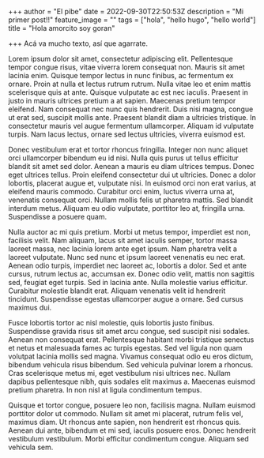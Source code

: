 +++
author = "El pibe"
date = 2022-09-30T22:50:53Z
description = "Mi primer post!!"
feature_image = ""
tags = ["hola", "hello hugo", "hello world"]
title = "Hola amorcito soy goran"

+++
Acá va mucho texto, así que agarrate.

Lorem ipsum dolor sit amet, consectetur adipiscing elit. Pellentesque tempor congue risus, vitae viverra lorem consequat non. Mauris sit amet lacinia enim. Quisque tempor lectus in nunc finibus, ac fermentum ex ornare. Proin at nulla et lectus rutrum rutrum. Nulla vitae leo et enim mattis scelerisque quis at ante. Quisque vulputate ac est nec iaculis. Praesent in justo in mauris ultrices pretium a at sapien. Maecenas pretium tempor eleifend. Nam consequat nec nunc quis hendrerit. Duis nisi magna, congue ut erat sed, suscipit mollis ante. Praesent blandit diam a ultricies tristique. In consectetur mauris vel augue fermentum ullamcorper. Aliquam id vulputate turpis. Nam lacus lectus, ornare sed lectus ultricies, viverra euismod est.

Donec vestibulum erat et tortor rhoncus fringilla. Integer non nunc aliquet orci ullamcorper bibendum eu id nisi. Nulla quis purus ut tellus efficitur blandit sit amet sed dolor. Aenean a mauris eu diam ultrices tempus. Donec eget ultrices tellus. Proin eleifend consectetur dui ut ultricies. Donec a dolor lobortis, placerat augue et, vulputate nisi. In euismod orci non erat varius, at eleifend mauris commodo. Curabitur orci enim, luctus viverra urna at, venenatis consequat orci. Nullam mollis felis ut pharetra mattis. Sed blandit interdum metus. Aliquam eu odio vulputate, porttitor leo at, fringilla urna. Suspendisse a posuere quam.

Nulla auctor ac mi quis pretium. Morbi ut metus tempor, imperdiet est non, facilisis velit. Nam aliquam, lacus sit amet iaculis semper, tortor massa laoreet massa, nec lacinia lorem ante eget ipsum. Nam pharetra velit a laoreet vulputate. Nunc sed nunc et ipsum laoreet venenatis eu nec erat. Aenean odio turpis, imperdiet nec laoreet ac, lobortis a dolor. Sed et ante cursus, rutrum lectus ac, accumsan ex. Donec odio velit, mattis non sagittis sed, feugiat eget turpis. Sed in lacinia ante. Nulla molestie varius efficitur. Curabitur molestie blandit erat. Aliquam venenatis velit id hendrerit tincidunt. Suspendisse egestas ullamcorper augue a ornare. Sed cursus maximus dui.

Fusce lobortis tortor ac nisl molestie, quis lobortis justo finibus. Suspendisse gravida risus sit amet arcu congue, sed suscipit nisi sodales. Aenean non consequat erat. Pellentesque habitant morbi tristique senectus et netus et malesuada fames ac turpis egestas. Sed vel ligula non quam volutpat lacinia mollis sed magna. Vivamus consequat odio eu eros dictum, bibendum vehicula risus bibendum. Sed vehicula pulvinar lorem a rhoncus. Cras scelerisque metus mi, eget vestibulum nisi ultrices nec. Nullam dapibus pellentesque nibh, quis sodales elit maximus a. Maecenas euismod pretium pharetra. In non nisl at ligula condimentum tempus.

Quisque et tortor congue, posuere leo non, facilisis magna. Nullam euismod porttitor dolor ut commodo. Nullam sit amet mi placerat, rutrum felis vel, maximus diam. Ut rhoncus ante sapien, non hendrerit est rhoncus quis. Aenean dui ante, bibendum et mi sed, iaculis posuere eros. Donec hendrerit vestibulum vestibulum. Morbi efficitur condimentum congue. Aliquam sed vehicula sem.